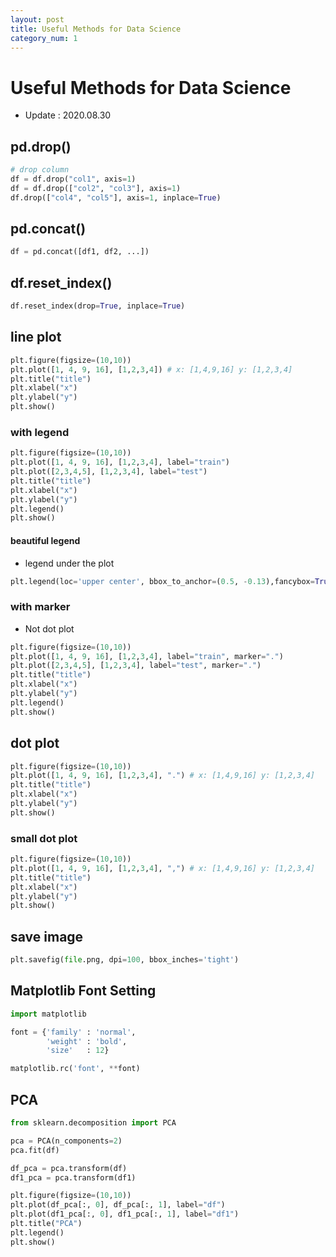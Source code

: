 ```yaml
---
layout: post
title: Useful Methods for Data Science
category_num: 1
---
```


# Useful Methods for Data Science

- Update : 2020.08.30

## pd.drop()

```python
# drop column
df = df.drop("col1", axis=1)
df = df.drop(["col2", "col3"], axis=1)
df.drop(["col4", "col5"], axis=1, inplace=True)
```

## pd.concat()

```python
df = pd.concat([df1, df2, ...])
```

## df.reset_index()

```python
df.reset_index(drop=True, inplace=True)
```

## line plot

```python
plt.figure(figsize=(10,10))
plt.plot([1, 4, 9, 16], [1,2,3,4]) # x: [1,4,9,16] y: [1,2,3,4]
plt.title("title")
plt.xlabel("x")
plt.ylabel("y")
plt.show()
```

### with legend

```python
plt.figure(figsize=(10,10))
plt.plot([1, 4, 9, 16], [1,2,3,4], label="train")
plt.plot([2,3,4,5], [1,2,3,4], label="test")
plt.title("title")
plt.xlabel("x")
plt.ylabel("y")
plt.legend()
plt.show()
```

#### beautiful legend

- legend under the plot 

```python
plt.legend(loc='upper center', bbox_to_anchor=(0.5, -0.13),fancybox=True, shadow=False, ncol=5)
```

### with marker

- Not dot plot

```python
plt.figure(figsize=(10,10))
plt.plot([1, 4, 9, 16], [1,2,3,4], label="train", marker=".")
plt.plot([2,3,4,5], [1,2,3,4], label="test", marker=".")
plt.title("title")
plt.xlabel("x")
plt.ylabel("y")
plt.legend()
plt.show()
```

## dot plot

```python
plt.figure(figsize=(10,10))
plt.plot([1, 4, 9, 16], [1,2,3,4], ".") # x: [1,4,9,16] y: [1,2,3,4]
plt.title("title")
plt.xlabel("x")
plt.ylabel("y")
plt.show()
```

### small dot plot

```python
plt.figure(figsize=(10,10))
plt.plot([1, 4, 9, 16], [1,2,3,4], ",") # x: [1,4,9,16] y: [1,2,3,4]
plt.title("title")
plt.xlabel("x")
plt.ylabel("y")
plt.show()
```

## save image

```python
plt.savefig(file.png, dpi=100, bbox_inches='tight')
```

## Matplotlib Font Setting

```python
import matplotlib

font = {'family' : 'normal',
        'weight' : 'bold',
        'size'   : 12}

matplotlib.rc('font', **font)
```

## PCA

```python
from sklearn.decomposition import PCA

pca = PCA(n_components=2)
pca.fit(df)

df_pca = pca.transform(df)
df1_pca = pca.transform(df1)

plt.figure(figsize=(10,10))
plt.plot(df_pca[:, 0], df_pca[:, 1], label="df")
plt.plot(df1_pca[:, 0], df1_pca[:, 1], label="df1")
plt.title("PCA")
plt.legend()
plt.show()
```

